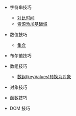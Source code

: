 
+ 字符串技巧
  + [对比时间](docs/string-skill/01-compare-time)
  + [资源添加基础域](docs/string-skill/02-assets-add-base)

+ 数值技巧
  + [集合](docs/number-skill/01-util)

+ 布尔值技巧

+ 数组技巧
  + [数组(keyValues)转换为对象](docs/array-skill/01-array-keyvalues-to-obj)

+ 对象技巧

+ 函数技巧

+ DOM 技巧
